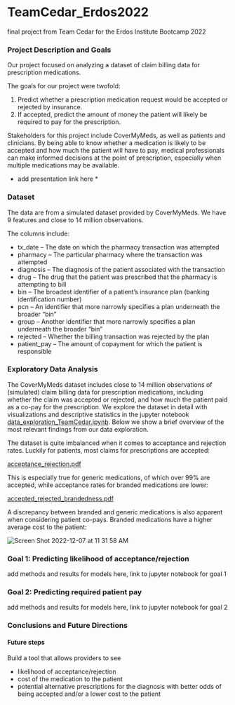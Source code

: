 # TeamCedar_Erdos2022
final project from Team Cedar for the Erdos Institute Bootcamp 2022

### Project Description and Goals

Our project focused on analyzing a dataset of claim billing data for prescription medications. 

The goals for our project were twofold:

1) Predict whether a prescription medication request would be accepted or rejected by insurance.
2) If accepted, predict the amount of money the patient will likely be required to pay for the prescription.

Stakeholders for this project include CoverMyMeds, as well as patients and clinicians. By being able to know whether a medication is likely to be accepted and how much the patient will have to pay, medical professionals can make informed decisions at the point of prescription, especially when multiple medications may be available. 

* add presentation link here * 

### Dataset

The data are from a simulated dataset provided by CoverMyMeds. We have 9 features and close to 14 million observations. 

The columns include:
* tx_date – The date on which the pharmacy transaction was attempted
* pharmacy – The particular pharmacy where the transaction was attempted
* diagnosis – The diagnosis of the patient associated with the transaction
* drug – The drug that the patient was prescribed that the pharmacy is attempting to bill
* bin – The broadest identifier of a patient’s insurance plan (banking identification number)
* pcn – An identifier that more narrowly specifies a plan underneath the broader “bin”
* group – Another identifier that more narrowly specifies a plan underneath the broader “bin”
* rejected – Whether the billing transaction was rejected by the plan
* patient_pay – The amount of copayment for which the patient is responsible

### Exploratory Data Analysis

The CoverMyMeds dataset includes close to 14 million observations of (simulated) claim billing data for prescription medications, including whether the claim was accepted or rejected, and how much the patient paid as a co-pay for the prescription. We explore the dataset in detail with visualizations and descriptive statistics in the jupyter notebook [data_exploration_TeamCedar.ipynb](https://github.com/MareikeJaniak/TeamCedar_Erdos2022/blob/70c4e53e819df312f7c8578a277ce516ffaf1182/data_exploration_TeamCedar.ipynb). Below we show a brief overview of the most relevant findings from our data exploration. 

The dataset is quite imbalanced when it comes to acceptance and rejection rates. Luckily for patients, most claims for prescriptions are accepted:

[acceptance_rejection.pdf](https://github.com/MareikeJaniak/TeamCedar_Erdos2022/files/10177810/acceptance_rejection.pdf)

This is especially true for generic medications, of which over 99% are accepted, while acceptance rates for branded medications are lower:

[accepted_rejected_brandedness.pdf](https://github.com/MareikeJaniak/TeamCedar_Erdos2022/files/10177815/accepted_rejected_brandedness.pdf)

A discrepancy between branded and generic medications is also apparent when considering patient co-pays. Branded medications have a higher average cost to the patient:

![Screen Shot 2022-12-07 at 11 31 58 AM](https://user-images.githubusercontent.com/30602072/206236166-b154653d-5852-4725-8300-c11d4bfb44f4.png)

### Goal 1: Predicting likelihood of acceptance/rejection

add methods and results for models here, link to jupyter notebook for goal 1

### Goal 2: Predicting required patient pay

add methods and results for models here, link to jupyter notebook for goal 2

### Conclusions and Future Directions

#### Future steps
Build a tool that allows providers to see 
* likelihood of acceptance/rejection
* cost of the medication to the patient
* potential alternative prescriptions for the diagnosis with better odds of being accepted and/or a lower cost to the patient
